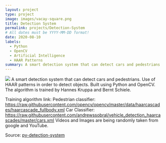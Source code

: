 ```yaml
---
layout: project
type: project
image: images/vacay-square.png
title: Detection System
permalink: projects/Detection-System
# All dates must be YYYY-MM-DD format!
date: 2020-08-10
labels:
  - Python
  - OpenCV
  - Artificial Intelligence
  - HAAR Patterns
summary: A smart detection system that can detect cars and pedestrians
---
```


<img class="ui medium right floated rounded image" src="../images/vacay-home-page.png">
A smart detection system that can detect cars and pedestrians. Use of HAAR patterns in order to detect objects. Built using Python and OpenCV. The algorithm is trained by Hannes Kruppa and Bernt Schiele.

Training algorithm link:
Pedestrian classifier: https://raw.githubusercontent.com/opencv/opencv/master/data/haarcascades/haarcascade_fullbody.xml
Car Classifier: https://raw.githubusercontent.com/andrewssobral/vehicle_detection_haarcascades/master/cars.xml
Videos and Images are being randomly taken from google and YouTube. 
 
Source: <a href="https://github.com/adwiteeya3/py-detection-system"><i class="large github icon"></i>py-detection-system</a>
